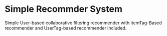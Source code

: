 # Simple Recommder System
Simple User-based collaborative filtering recommender with itemTag-Based recommender and UserTag-based recommender included.
